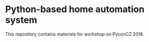 # Python-based home automation system

This repository contains materials for workshop on PyconCZ 2018.